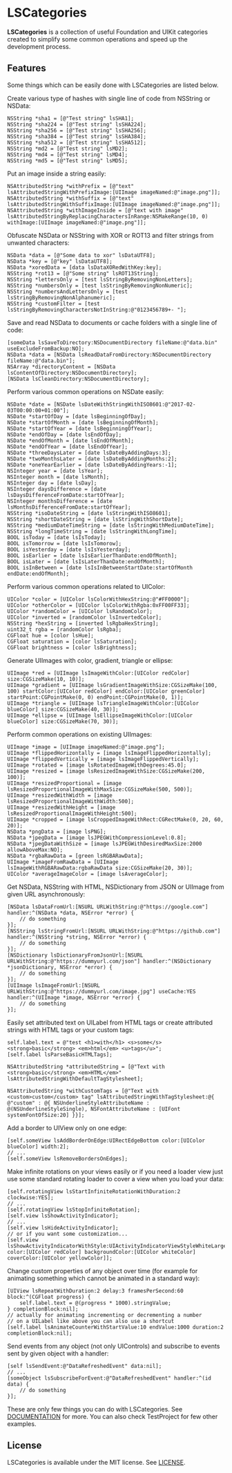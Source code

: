 # LSCategories
**LSCategories** is a collection of useful Foundation and UIKit categories created to simplify some common operations and speed up the development process.
## Features
Some things which can be easily done with LSCategories are listed below.

Create various type of hashes with single line of code from NSString or NSData:
```objc
NSString *sha1 = [@"Test string" lsSHA1];
NSString *sha224 = [@"Test string" lsSHA224];
NSString *sha256 = [@"Test string" lsSHA256];
NSString *sha384 = [@"Test string" lsSHA384];
NSString *sha512 = [@"Test string" lsSHA512];
NSString *md2 = [@"Test string" lsMD2];
NSString *md4 = [@"Test string" lsMD4];
NSString *md5 = [@"Test string" lsMD5];
```

Put an image inside a string easily:
```objc
NSAttributedString *withPrefix = [@"text" lsAttributedStringWithPrefixImage:[UIImage imageNamed:@"image.png"]];
NSAttributedString *withSuffix = [@"text" lsAttributedStringWithSuffixImage:[UIImage imageNamed:@"image.png"]];
NSAttributedString *withImageInside = [@"text with image" lsAttributedStringByReplacingCharactersInRange:NSMakeRange(10, 0) withImage:[UIImage imageNamed:@"image.png"]];
```

Obfuscate NSData or NSString with XOR or ROT13 and filter strings from unwanted characters:
```objc
NSData *data = [@"Some data to xor" lsDataUTF8];
NSData *key = [@"key" lsDataUTF8];
NSData *xoredData = [data lsDataXORedWithKey:key];
NSString *rot13 = [@"Some string" lsROT13String];
NSString *lettersOnly = [test lsStringByRemovingNonLetters];
NSString *numbersOnly = [test lsStringByRemovingNonNumeric];
NSString *numbersAndLettersOnly = [test lsStringByRemovingNonAlphanumeric];
NSString *customFilter = [test lsStringByRemovingCharactersNotInString:@"0123456789+- "];
```

Save and read NSData to documents or cache folders with a single line of code:
```objc
[someData lsSaveToDirectory:NSDocumentDirectory fileName:@"data.bin" useExcludeFromBackup:NO];
NSData *data = [NSData lsReadDataFromDirectory:NSDocumentDirectory fileName:@"data.bin"];
NSArray *directoryContent = [NSData lsContentOfDirectory:NSDocumentDirectory];
[NSData lsCleanDirectory:NSDocumentDirectory];
```

Perform various common operations on NSDate easily:
```objc
NSDate *date = [NSDate lsDateWithStringWithISO8601:@"2017-02-03T00:00:00+01:00"];
NSDate *startOfDay = [date lsBeginningOfDay];
NSDate *startOfMonth = [date lsBeginningOfMonth];
NSDate *startOfYear = [date lsBeginningOfYear];
NSDate *endOfDay = [date lsEndOfDay];
NSDate *endOfMonth = [date lsEndOfMonth];
NSDate *endOfYear = [date lsEndOfYear];
NSDate *threeDaysLater = [date lsDateByAddingDays:3];
NSDate *twoMonthsLater = [date lsDateByAddingMonths:2];
NSDate *oneYearEarlier = [date lsDateByAddingYears:-1];
NSInteger year = [date lsYear];
NSInteger month = [date lsMonth];
NSInteger day = [date lsDay];
NSInteger daysDifference = [date lsDaysDifferenceFromDate:startOfYear];
NSInteger monthsDifference = [date lsMonthsDifferenceFromDate:startOfYear];
NSString *isoDateString = [date lsStringWithISO8601];
NSString *shortDateString = [date lsStringWithShortDate];
NSString *mediumDateTimeString = [date lsStringWithMediumDateTime];
NSString *longTimeString = [date lsStringWithLongTime];
BOOL isToday = [date lsIsToday];
BOOL isTomorrow = [date lsIsTomorow];
BOOL isYesterday = [date lsIsYesterday];
BOOL isEarlier = [date lsIsEarlierThanDate:endOfMonth];
BOOL isLater = [date lsIsLaterThanDate:endOfMonth];
BOOL isInBetween = [date lsIsInBetweenStartDate:startOfMonth endDate:endOfMonth];
```

Perform various common operations related to UIColor:
```objc
UIColor *color = [UIColor lsColorWithHexString:@"#FF0000"];
UIColor *otherColor = [UIColor lsColorWithRgba:0xFF00FF33];
UIColor *randomColor = [UIColor lsRandomColor];
UIColor *inverted = [randomColor lsInvertedColor];
NSString *hexString = [inverted lsRgbaHexString];
uint32_t rgba = [randomColor lsRgba];
CGFloat hue = [color lsHue];
CGFloat saturation = [color lsSaturation];
CGFloat brightness = [color lsBrightness];
```

Generate UIImages with color, gradient, triangle or ellipse:
```objc
UIImage *red = [UIImage lsImageWithColor:[UIColor redColor] size:CGSizeMake(10, 10)];
UIImage *gradient = [UIImage lsGradientImageWithSize:CGSizeMake(100, 100) startColor:[UIColor redColor] endColor:[UIColor greenColor] startPoint:CGPointMake(0, 0) endPoint:CGPointMake(0, 1)];
UIImage *triangle = [UIImage lsTriangleImageWithColor:[UIColor blueColor] size:CGSizeMake(40, 30)];
UIImage *ellipse = [UIImage lsEllipseImageWithColor:[UIColor blueColor] size:CGSizeMake(70, 30)];
```

Perform common operations on existing UIImages:
```objc
UIImage *image = [UIImage imageNamed:@"image.png"];
UIImage *flippedHorizontally = [image lsImageFlippedHorizontally];
UIImage *flippedVertically = [image lsImageFlippedVertically];
UIImage *rotated = [image lsRotatedImageWithDegrees:45.0];
UIImage *resized = [image lsResizedImageWithSize:CGSizeMake(200, 100)];
UIImage *resizedProportional = [image lsResizedProportionalImageWithMaxSize:CGSizeMake(500, 500)];
UIImage *resizedWithWidth = [image lsResizedProportionalImageWithWidth:500];
UIImage *resizedWithHeight = [image lsResizedProportionalImageWithHeight:500];
UIImage *cropped = [image lsCroppedImageWithRect:CGRectMake(0, 20, 60, 20)];
NSData *pngData = [image lsPNG];
NSData *jpegData = [image lsJPEGWithCompressionLevel:0.8];
NSData *jpegDataWithSize = [image lsJPEGWithDesiredMaxSize:2000 allowAboveMax:NO];
NSData *rgbaRawData = [green lsRGBARawData];
UIImage *imageFromRawData = [UIImage lsImageWithRGBARawData:rgbaRawData size:CGSizeMake(20, 30)];
UIColor *averageImageColor = [image lsAverageColor];
```

Get NSData, NSString with HTML, NSDictionary from JSON or UIImage from given URL asynchronously:
```objc
[NSData lsDataFromUrl:[NSURL URLWithString:@"https://google.com"] handler:^(NSData *data, NSError *error) {
    // do something
}];
[NSString lsStringFromUrl:[NSURL URLWithString:@"https://github.com"] handler:^(NSString *string, NSError *error) {
    // do something
}];
[NSDictionary lsDictionaryFromJsonUrl:[NSURL URLWithString:@"https://dummyurl.com/json"] handler:^(NSDictionary *jsonDictionary, NSError *error) {
    // do something
}];
[UIImage lsImageFromUrl:[NSURL URLWithString:@"https://dummyurl.com/image.jpg"] useCache:YES handler:^(UIImage *image, NSError *error) {
    // do something
}];
```

Easily set attributed text on UILabel from HTML tags or create attributed strings with HTML tags or your custom tags:
```objc
self.label.text = @"test <h1>with</h1> <s>some</s> <strong>basic</strong> <em>html</em> <u>tags</u>";
[self.label lsParseBasicHTMLTags];

NSAttributedString *attributedString = [@"Text with <strong>basic</strong> <em>HTML</em>" lsAttributedStringWithDefaultTagStylesheet];

NSAttributedString *withCustomTags = [@"Text with <custom>custom</custom> tag" lsAttributedStringWithTagStylesheet:@{ @"custom" : @{ NSUnderlineStyleAttributeName : @(NSUnderlineStyleSingle), NSFontAttributeName : [UIFont systemFontOfSize:20] }}];
```

Add a border to UIView only on one edge:
```objc
[self.someView lsAddBorderOnEdge:UIRectEdgeBottom color:[UIColor blueColor] width:2];
// ...
[self.someView lsRemoveBordersOnEdges];
```

Make infinite rotations on your views easily or if you need a loader view just use some standard rotating loader to cover a view when you load your data:
```objc
[self.rotatingView lsStartInfiniteRotationWithDuration:2 clockwise:YES];
// ...
[self.rotatingView lsStopInfiniteRotation];
[self.view lsShowActivityIndicator];
// ...
[self.view lsHideActivityIndicator];
// or if you want some customization...
[self.view lsShowActivityIndicatorWithStyle:UIActivityIndicatorViewStyleWhiteLarge color:[UIColor redColor] backgroundColor:[UIColor whiteColor] coverColor:[UIColor yellowColor]];
```

Change custom properties of any object over time (for example for animating something which cannot be animated in a standard way):
```objc
[UIView lsRepeatWithDuration:2 delay:3 framesPerSecond:60 block:^(CGFloat progress) {
	self.label.text = @(progress * 1000).stringValue;
} completionBlock:nil];
// actually for animating incrementing or decrementing a number
// on a UILabel like above you can also use a shortcut
[self.label lsAnimateCounterWithStartValue:10 endValue:1000 duration:2 completionBlock:nil];
```

Send events from any object (not only UIControls) and subscribe to events sent by given object with a handler:
```objc
[self lsSendEvent:@"DataRefreshedEvent" data:nil];
// ...
[someObject lsSubscribeForEvent:@"DataRefreshedEvent" handler:^(id data) {
	// do something
}];
```

These are only few things you can do with LSCategories. See [DOCUMENTATION](http://cocoadocs.org/docsets/LSCategories/) for more. You can also check TestProject for few other examples.

## License
LSCategories is available under the MIT license. See [LICENSE](https://github.com/fins/LSCategories/blob/master/LICENSE).
